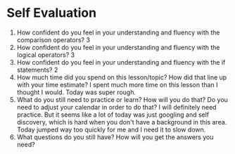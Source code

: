 # Self Evaluation

1. How confident do you feel in your understanding and fluency with the comparison operators? 3
1. How confident do you feel in your understanding and fluency with the logical operators? 3
1. How confident do you feel in your understanding and fluency with the if statements? 2
1. How much time did you spend on this lesson/topic? How did that line up with your time estimate? I spent much more time on this lesson than I thought I would. Today was super rough.
1. What do you still need to practice or learn? How will you do that? Do you need to adjust your calendar in order to do that? I will definitely need practice. But it seems like a lot of today was just googling and self discovery, which is hard when you don't have a background in this area. Today jumped way too quickly for me and I need it to slow down.
1. What questions do you still have? How will you get the answers you need? 

